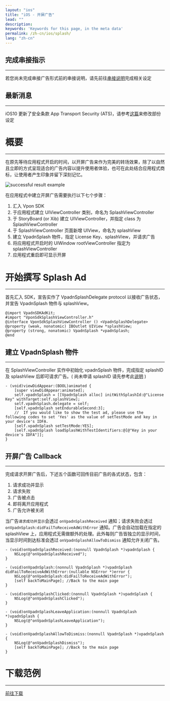 ```yaml
---
layout: "ios"
title: "iOS - 开屏广告"
lead: ""
description:
keywords: 'Keywords for this page, in the meta data'
permalink: /zh-cn/ios/splash/
lang: "zh-cn"
---
```

## 完成串接指示
---
若您尚未完成串接广告形式前的串接说明，请先前往[串接说明]完成相关设定

## 最新消息
---
iOS10 更新了安全条款 App Transport Security (ATS)，请参考[这篇]来修改部份设定

# 概要
--------
在原先等待应用程式开启的时间，以开屏广告来作为完美的转场效果，除了以自然且立即的方式呈现适合的广告内容以提升使用者体验，也可在此处结合应用程式商标，让使用者产生印象并留下深刻记忆。

<img class="width-400" src="{{site.imgurl}}/Splash_iOS.png" alt="successful result example">

在应用程式中建立开屏广告需要执行以下七个步骤：

1. 汇入 Vpon SDK
2. 于应用程式建立 UIViewController 类别，命名为 SplashViewController
3. 于 StoryBoard (or Xib) 建立 UIViewController，并指定 class 为 SplashViewController
4. 于 SplashViewController 页面新增 UIView，命名为 splashView
5. 建立 VpadnSplash 物件，指定 License Key、splashView，并请求广告
6. 将应用程式开启时的 UIWindow rootViewController 指定为 splashViewController
7. 应用程式重启即可显示开屏

# 开始撰写 Splash Ad
--------
首先汇入 SDK，宣告实作了 VpadnSplashDelegate protocol 以接收广告状态，并宣告 VpadnSplash 物件与 splashView。

```objc
@import VpadnSDKAdKit;
#import "VponSdkSplashViewController.h"
@interface VponSdkSplashViewController () <VpadnSplashDelegate>
@property (weak, nonatomic) IBOutlet UIView *splashView;
@property (strong, nonatomic) VpadnSplash *vpadnSplash;
@end
```

## 建立 VpadnSplash 物件
--------
在 SplashViewController 实作中初始化 vpadnSplash 物件，完成指定 splashID 及 splashView 后即可请求广告。( 尚未申请 splashID 请先参考此[说明] )

```objc
- (void)viewDidAppear:(BOOL)animated {
    [super viewDidAppear:animated];
    self.vpadnSplash = [[VpadnSplash alloc] initWithSplashId:@"License Key" withTarget:self.splashView];
    self.vpadnSplash.delegate = self;
    [self.vpadnSplash setEndurableSecond:3];
    //  If you would like to show the test ad, please use the following codes to set 'Yes' as the value of setTestMode and key in your device's IDFA.
    [self.vpadnSplash setTestMode:YES];
    [self.vpadnSplash loadSplashWithTestIdentifiers:@[@"Key in your device's IDFA"]];
}
```

## 开屏广告 Callback
--------
完成请求开屏广告后，下述五个函数可回传目前广告的各式状态，包含：

1. 请求成功并显示
2. 请求失败
3. 广告被点击
4. 即将离开应用程式
5. 广告允许被关闭

当广告`请求成功并显示`会透过 `onVpadnSplashReceived` 通知；请求失败会透过 `onVpadnSplash:didFailToReceiveAdWithError` 通知。广告会自动加载在指定的 splashView 上，应用程式无需做额外的处理。此外每则广告皆独立的显示时间，当显示时间到达标准会透过 `onVpadnSplashAllowToDismiss` 通知允许关闭广告。

```objc
- (void)onVpadnSplashReceived:(nonnull VpadnSplash *)vpadnSplash {
    NSLog(@"onVpadnSplashReceived");
}

- (void)onVpadnSplash:(nonnull VpadnSplash *)vpadnSplash didFailToReceiveAdWithError:(nullable NSError *)error {
    NSLog(@"onVpadnSplash:didFailToReceiveAdWithError");
    [self backToMainPage]; //Back to the main page
}

- (void)onVpadnSplashClicked:(nonnull VpadnSplash *)vpadnSplash {
    NSLog(@"onVpadnSplashClicked");
}

- (void)onVpadnSplashLeaveApplication:(nonnull VpadnSplash *)vpadnSplash {
    NSLog(@"onVpadnSplashLeaveApplication");
}

- (void)onVpadnSplashAllowToDismiss:(nonnull VpadnSplash *)vpadnSplash {
    NSLog(@"onVpadnSplashDismiss");
    [self backToMainPage]; //Back to the main page
}
```

# 下载范例
--------
[前往下载][1]

[串接说明]: {{site.baseurl}}/zh-cn/integration-guide/
[说明]: {{site.baseurl}}/zh-cn/ios/registration/
[这篇]: {{site.baseurl}}/zh-cn/ios/latest-news/ios9ats/
[1]: {{site.baseurl}}/zh-cn/ios/download/
